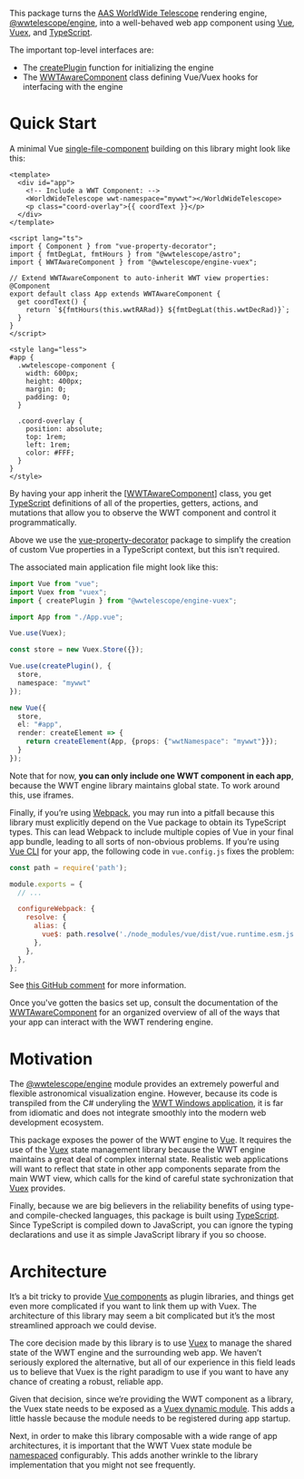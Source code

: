 This package turns the [AAS WorldWide Telescope][wwt] rendering engine,
[@wwtelescope/engine], into a well-behaved web app component using [Vue],
[Vuex], and [TypeScript].

[wwt]: https://worldwidetelescope.org/home/
[@wwtelescope/engine]: https://github.com/WorldWideTelescope/wwt-webgl-engine
[Vue]: https://vuejs.org/
[Vuex]: https://vuex.vuejs.org/
[TypeScript]: https://www.typescriptlang.org/

The important top-level interfaces are:

- The [createPlugin] function for initializing the engine
- The [WWTAwareComponent] class defining Vue/Vuex hooks for interfacing with the
  engine

[createPlugin]: ./globals.html#createplugin
[WWTAwareComponent]: ./classes/wwtawarecomponent.html


# Quick Start

A minimal Vue [single-file-component][sfc] building on this library might look like
this:

[sfc]: https://vuejs.org/v2/guide/single-file-components.html

```vue
<template>
  <div id="app">
    <!-- Include a WWT Component: -->
    <WorldWideTelescope wwt-namespace="mywwt"></WorldWideTelescope>
    <p class="coord-overlay">{{ coordText }}</p>
  </div>
</template>

<script lang="ts">
import { Component } from "vue-property-decorator";
import { fmtDegLat, fmtHours } from "@wwtelescope/astro";
import { WWTAwareComponent } from "@wwtelescope/engine-vuex";

// Extend WWTAwareComponent to auto-inherit WWT view properties:
@Component
export default class App extends WWTAwareComponent {
  get coordText() {
    return `${fmtHours(this.wwtRARad)} ${fmtDegLat(this.wwtDecRad)}`;
  }
}
</script>

<style lang="less">
#app {
  .wwtelescope-component {
    width: 600px;
    height: 400px;
    margin: 0;
    padding: 0;
  }

  .coord-overlay {
    position: absolute;
    top: 1rem;
    left: 1rem;
    color: #FFF;
  }
}
</style>
```

By having your app inherit the [[WWTAwareComponent]] class, you get [TypeScript]
definitions of all of the properties, getters, actions, and mutations that allow
you to observe the WWT component and control it programmatically.

Above we use the [vue-property-decorator] package to simplify the creation of custom
Vue properties in a TypeScript context, but this isn't required.

[vue-property-decorator]: https://www.npmjs.com/package/vue-property-decorator

The associated main application file might look like this:

```ts
import Vue from "vue";
import Vuex from "vuex";
import { createPlugin } from "@wwtelescope/engine-vuex";

import App from "./App.vue";

Vue.use(Vuex);

const store = new Vuex.Store({});

Vue.use(createPlugin(), {
  store,
  namespace: "mywwt"
});

new Vue({
  store,
  el: "#app",
  render: createElement => {
    return createElement(App, {props: {"wwtNamespace": "mywwt"}});
  }
});
```

Note that for now, **you can only include one WWT component in each app**,
because the WWT engine library maintains global state. To work around this, use
iframes.

Finally, if you’re using [Webpack], you may run into a pitfall because this
library must explicitly depend on the Vue package to obtain its TypeScript
types. This can lead Webpack to include multiple copies of Vue in your final app
bundle, leading to all sorts of non-obvious problems. If you’re using [Vue CLI]
for your app, the following code in `vue.config.js` fixes the problem:

[Webpack]: https://webpack.js.org/
[Vue CLI]: https://cli.vuejs.org/

```js
const path = require('path');

module.exports = {
  // ...

  configureWebpack: {
    resolve: {
      alias: {
        vue$: path.resolve('./node_modules/vue/dist/vue.runtime.esm.js'),
      },
    },
  },
};
```

See [this GitHub
comment](https://github.com/vuejs/vue-cli/issues/4271#issuecomment-585299391)
for more information.

Once you've gotten the basics set up, consult the documentation of the
[WWTAwareComponent] for an organized overview of all of the ways that your app
can interact with the WWT rendering engine.


# Motivation

The [@wwtelescope/engine] module provides an extremely powerful and flexible
astronomical visualization engine. However, because its code is transpiled from
the C# underyling the [WWT Windows application][wwt-windows], it is far from
idiomatic and does not integrate smoothly into the modern web development
ecosystem.

[wwt-windows]: https://github.com/WorldWideTelescope/wwt-windows-client

This package exposes the power of the WWT engine to [Vue]. It requires the use
of the [Vuex] state management library because the WWT engine maintains a great
deal of complex internal state. Realistic web applications will want to reflect
that state in other app components separate from the main WWT view, which calls
for the kind of careful state sychronization that [Vuex] provides.

Finally, because we are big believers in the reliability benefits of using type-
and compile-checked languages, this package is built using [TypeScript]. Since
TypeScript is compiled down to JavaScript, you can ignore the typing
declarations and use it as simple JavaScript library if you so choose.


# Architecture

It’s a bit tricky to provide [Vue components][vue-component] as plugin
libraries, and things get even more complicated if you want to link them up with
Vuex. The architecture of this library may seem a bit complicated but it’s the
most streamlined approach we could devise.

[vue-component]: https://vuejs.org/v2/guide/components.html

The core decision made by this library is to use [Vuex] to manage the shared
state of the WWT engine and the surrounding web app. We haven’t seriously
explored the alternative, but all of our experience in this field leads us to
believe that Vuex is the right paradigm to use if you want to have any chance of
creating a robust, reliable app.

Given that decision, since we’re providing the WWT component as a library, the
Vuex state needs to be exposed as a [Vuex dynamic module][vuex-dynamic-module].
This adds a little hassle because the module needs to be registered during app
startup.

[vuex-dynamic-module]: https://vuex.vuejs.org/guide/modules.html#dynamic-module-registration

Next, in order to make this library composable with a wide range of app
architectures, it is important that the WWT Vuex state module be
[namespaced][vuex-namespacing] configurably. This adds another wrinkle to the
library implementation that you might not see frequently.

[vuex-namespacing]: https://vuex.vuejs.org/guide/modules.html#namespacing
